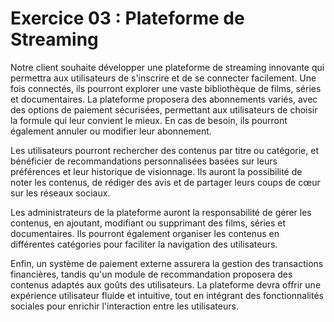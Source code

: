 # Exercice 03 : Plateforme de Streaming

Notre client souhaite développer une plateforme de streaming innovante qui permettra aux utilisateurs de s'inscrire et de se connecter facilement. Une fois connectés, ils pourront explorer une vaste bibliothèque de films, séries et documentaires. La plateforme proposera des abonnements variés, avec des options de paiement sécurisées, permettant aux utilisateurs de choisir la formule qui leur convient le mieux. En cas de besoin, ils pourront également annuler ou modifier leur abonnement.

Les utilisateurs pourront rechercher des contenus par titre ou catégorie, et bénéficier de recommandations personnalisées basées sur leurs préférences et leur historique de visionnage. Ils auront la possibilité de noter les contenus, de rédiger des avis et de partager leurs coups de cœur sur les réseaux sociaux.

Les administrateurs de la plateforme auront la responsabilité de gérer les contenus, en ajoutant, modifiant ou supprimant des films, séries et documentaires. Ils pourront également organiser les contenus en différentes catégories pour faciliter la navigation des utilisateurs.

Enfin, un système de paiement externe assurera la gestion des transactions financières, tandis qu'un module de recommandation proposera des contenus adaptés aux goûts des utilisateurs. La plateforme devra offrir une expérience utilisateur fluide et intuitive, tout en intégrant des fonctionnalités sociales pour enrichir l'interaction entre les utilisateurs.
